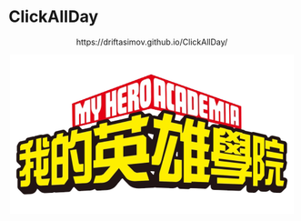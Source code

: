 # ClickAllDay

<p align = 'center'>
https://driftasimov.github.io/ClickAllDay/
  </p>
<p align = 'center'>
<img src = 'icon.png'>
</p>
